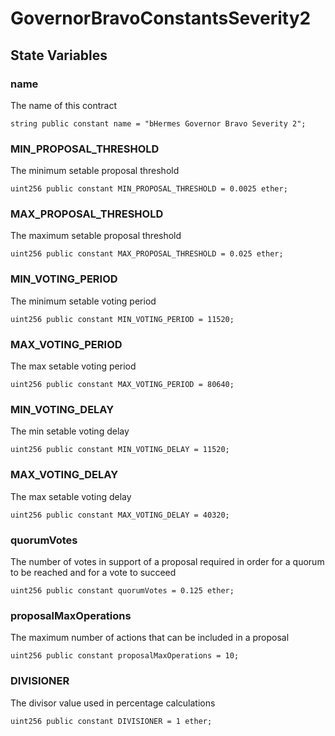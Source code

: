 # GovernorBravoConstantsSeverity2


## State Variables
### name
The name of this contract


```solidity
string public constant name = "bHermes Governor Bravo Severity 2";
```


### MIN_PROPOSAL_THRESHOLD
The minimum setable proposal threshold


```solidity
uint256 public constant MIN_PROPOSAL_THRESHOLD = 0.0025 ether;
```


### MAX_PROPOSAL_THRESHOLD
The maximum setable proposal threshold


```solidity
uint256 public constant MAX_PROPOSAL_THRESHOLD = 0.025 ether;
```


### MIN_VOTING_PERIOD
The minimum setable voting period


```solidity
uint256 public constant MIN_VOTING_PERIOD = 11520;
```


### MAX_VOTING_PERIOD
The max setable voting period


```solidity
uint256 public constant MAX_VOTING_PERIOD = 80640;
```


### MIN_VOTING_DELAY
The min setable voting delay


```solidity
uint256 public constant MIN_VOTING_DELAY = 11520;
```


### MAX_VOTING_DELAY
The max setable voting delay


```solidity
uint256 public constant MAX_VOTING_DELAY = 40320;
```


### quorumVotes
The number of votes in support of a proposal required in order for a quorum to be reached and for a vote to succeed


```solidity
uint256 public constant quorumVotes = 0.125 ether;
```


### proposalMaxOperations
The maximum number of actions that can be included in a proposal


```solidity
uint256 public constant proposalMaxOperations = 10;
```


### DIVISIONER
The divisor value used in percentage calculations


```solidity
uint256 public constant DIVISIONER = 1 ether;
```


